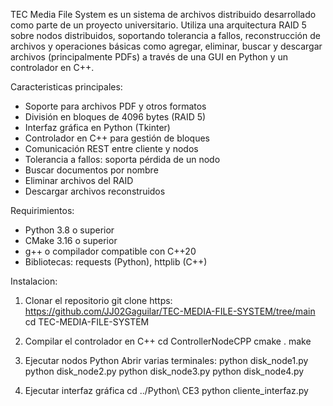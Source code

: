 TEC Media File System es un sistema de archivos distribuido desarrollado como parte de un proyecto universitario. Utiliza una arquitectura RAID 5 sobre nodos distribuidos, soportando tolerancia a fallos, reconstrucción de archivos y operaciones básicas como agregar, eliminar, buscar y descargar archivos (principalmente PDFs) a través de una GUI en Python y un controlador en C++.

Caracteristicas principales:
- Soporte para archivos PDF y otros formatos
- División en bloques de 4096 bytes (RAID 5)
- Interfaz gráfica en Python (Tkinter)
- Controlador en C++ para gestión de bloques
- Comunicación REST entre cliente y nodos
- Tolerancia a fallos: soporta pérdida de un nodo
- Buscar documentos por nombre
- Eliminar archivos del RAID
- Descargar archivos reconstruidos

Requirimientos:
- Python 3.8 o superior
- CMake 3.16 o superior
- g++ o compilador compatible con C++20
- Bibliotecas: requests (Python), httplib (C++)

Instalacion:
1. Clonar el repositorio
git clone https: https://github.com/JJ02Gaguilar/TEC-MEDIA-FILE-SYSTEM/tree/main
cd TEC-MEDIA-FILE-SYSTEM

3. Compilar el controlador en C++
cd ControllerNodeCPP
cmake .
make

4. Ejecutar nodos Python
Abrir varias terminales:
python disk_node1.py
python disk_node2.py
python disk_node3.py
python disk_node4.py

5. Ejecutar interfaz gráfica
cd ../Python\ CE3
python cliente_interfaz.py

